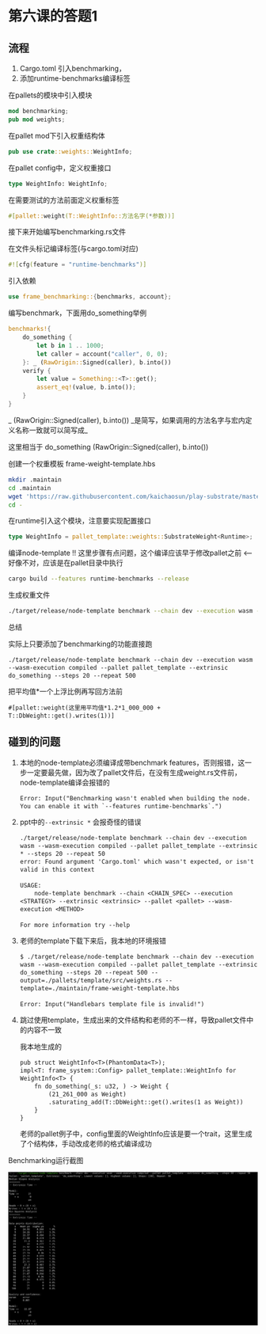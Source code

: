 # 第六课的答题1

## 流程

1. Cargo.toml 引入benchmarking， 
2. 添加runtime-benchmarks编译标签

在pallets的模块中引入模块

```rust
mod benchmarking;
pub mod weights;
```

在pallet mod下引入权重结构体

```rust
pub use crate::weights::WeightInfo;
```

在pallet config中，定义权重接口

```rust
type WeightInfo: WeightInfo;
```

在需要测试的方法前面定义权重标签

```rust
#[pallet::weight(T::WeightInfo::方法名字(*参数))]
```

接下来开始编写benchmarking.rs文件

在文件头标记编译标签(与cargo.toml对应)

```rust
#![cfg(feature = "runtime-benchmarks")]
```

引入依赖

```rust
use frame_benchmarking::{benchmarks, account};
```

编写benchmark，下面用do_something举例

```rust
benchmarks!{
	do_something {
		let b in 1 .. 1000;
		let caller = account("caller", 0, 0);
	}: _ (RawOrigin::Signed(caller), b.into())
	verify {
		let value = Something::<T>::get();
		assert_eq!(value, b.into());
	}
}
```

_ (RawOrigin::Signed(caller), b.into()) \_是简写，如果调用的方法名字与宏内定义名称一致就可以简写成\_

这里相当于 do_something (RawOrigin::Signed(caller), b.into())

创建一个权重模板 frame-weight-template.hbs

```bash
mkdir .maintain
cd .maintain
wget 'https://raw.githubusercontent.com/kaichaosun/play-substrate/master/.maintain/frame-weight-template.hbs'
cd -
```

在runtime引入这个模块，注意要实现配置接口

```rust
type WeightInfo = pallet_template::weights::SubstrateWeight<Runtime>;
```

编译node-template !! 这里步骤有点问题，这个编译应该早于修改pallet之前 <-- 好像不对，应该是在pallet目录中执行

```bash
cargo build --features runtime-benchmarks --release
```

生成权重文件

```bash
./target/release/node-template benchmark --chain dev --execution wasm --wasm-execution compiled --pallet pallet_template --extrinsic do_something --steps 20 --repeat 500 --output=./pallets/template/src/weights.rs --template=./maintain/frame-weight-template.hbs
```

总结

实际上只要添加了benchmarking的功能直接跑

```
./target/release/node-template benchmark --chain dev --execution wasm --wasm-execution compiled --pallet pallet_template --extrinsic do_something --steps 20 --repeat 500
```

把平均值*一个上浮比例再写回方法前

```
#[pallet::weight(这里用平均值*1.2*1_000_000 + T::DbWeight::get().writes(1))]
```

## 碰到的问题

1. 本地的node-template必须编译成带benchmark features，否则报错，这一步一定要最先做，因为改了pallet文件后，在没有生成weight.rs文件前，node-template编译会报错的
   
   ```
   Error: Input("Benchmarking wasn't enabled when building the node. You can enable it with `--features runtime-benchmarks`.")
   ```
2. ppt中的`--extrinsic *` 会报奇怪的错误

   ```
   ./target/release/node-template benchmark --chain dev --execution wasm --wasm-execution compiled --pallet pallet_template --extrinsic * --steps 20 --repeat 50
   error: Found argument 'Cargo.toml' which wasn't expected, or isn't valid in this context
   
   USAGE:
       node-template benchmark --chain <CHAIN_SPEC> --execution <STRATEGY> --extrinsic <extrinsic> --pallet <pallet> --wasm-execution <METHOD>

   For more information try --help
   ```
   
3. 老师的template下载下来后，我本地的环境报错
   
   ```
   $ ./target/release/node-template benchmark --chain dev --execution wasm --wasm-execution compiled --pallet pallet_template --extrinsic do_something --steps 20 --repeat 500 --output=./pallets/template/src/weights.rs --template=./maintain/frame-weight-template.hbs
   
   Error: Input("Handlebars template file is invalid!")
   ```

4. 跳过使用template，生成出来的文件结构和老师的不一样，导致pallet文件中的内容不一致
   
   我本地生成的

   ```
   pub struct WeightInfo<T>(PhantomData<T>);
   impl<T: frame_system::Config> pallet_template::WeightInfo for WeightInfo<T> {
       fn do_something(_s: u32, ) -> Weight {
           (21_261_000 as Weight)
           .saturating_add(T::DbWeight::get().writes(1 as Weight))
       }
   }
   ```
   
   老师的pallet例子中，config里面的WeightInfo应该是要一个trait，这里生成了个结构体，手动改成老师的格式编译成功


Benchmarking运行截图

![1](images/1.png)